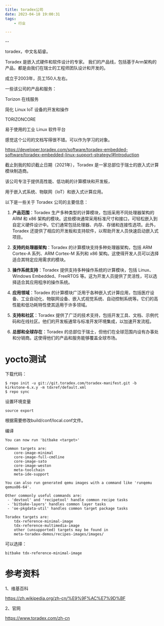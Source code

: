 ```yaml
---
title: toradex公司
date: 2023-04-18 19:00:31
tags:
	- 行业

---
```


--

toradex，中文名韬睿。

Toradex 是嵌入式硬件和软件设计的专家。 我们的产品线，包括基于Arm架构的产品，都是由我们在瑞士的工程师团队设计和开发的。

成立于2003年，员工150人左右。

一些该公司的产品和服务：

Torizon 在线服务

简化 Linux IoT 设备的开发和操作

TORIZONCORE

易于使用的工业 Linux 软件平台

感觉这个公司的文档写得很不错。可以作为学习的对象。

https://developer.toradex.com/software/toradex-embedded-software/toradex-embedded-linux-support-strategy/#Introduction



截止到我的知识截止日期（2021年），Toradex 是一家总部位于瑞士的嵌入式计算模块制造商。

该公司专注于提供高性能、低功耗的计算模块和开发板，

用于嵌入式系统、物联网（IoT）和嵌入式计算应用。

以下是一些关于 Toradex 公司的主要信息：

1. **产品范围**：Toradex 生产多种类型的计算模块，包括采用不同处理器架构的 ARM 和 x86 架构的模块。这些模块通常采用标准尺寸和接口，可轻松嵌入到自定义硬件设计中。它们通常包括处理器、内存、存储和连接性选项。此外，Toradex 还提供了相应的开发板和支持软件，以帮助开发人员快速启动嵌入式项目。

2. **支持的处理器架构**：Toradex 的计算模块支持多种处理器架构，包括 ARM Cortex-A 系列、ARM Cortex-M 系列和 x86 架构。这使得开发人员可以选择适合其特定应用需求的模块。

3. **操作系统支持**：Toradex 提供支持多种操作系统的计算模块，包括 Linux、Windows Embedded、FreeRTOS 等。这为开发人员提供了灵活性，可以选择适合其应用程序的操作系统。

4. **应用领域**：Toradex 的计算模块广泛用于各种嵌入式计算应用，包括医疗设备、工业自动化、物联网设备、嵌入式视觉系统、自动控制系统等。它们的高性能和低功耗特性使其适用于许多领域。

5. **支持和社区**：Toradex 提供了广泛的技术支持，包括开发工具、文档、示例代码和在线社区。他们的开发板通常与标准开发环境集成，以加速开发流程。

6. **总部和全球存在**：Toradex 的总部位于瑞士，但他们在全球范围内设有办事处和分销商。这使得他们的产品和服务能够覆盖全球市场。



# yocto测试

下载代码：

```
$ repo init -u git://git.toradex.com/toradex-manifest.git -b kirkstone-6.x.y -m tdxref/default.xml
$ repo sync
```

设置环境变量

```
source export
```

根据需要修改build/conf/local.conf文件。

编译

```
You can now run 'bitbake <target>'

Common targets are:
    core-image-minimal
    core-image-full-cmdline
    core-image-sato
    core-image-weston
    meta-toolchain
    meta-ide-support

You can also run generated qemu images with a command like 'runqemu qemux86-64'.

Other commonly useful commands are:
 - 'devtool' and 'recipetool' handle common recipe tasks
 - 'bitbake-layers' handles common layer tasks
 - 'oe-pkgdata-util' handles common target package tasks

Toradex targets are:
    tdx-reference-minimal-image
    tdx-reference-multimedia-image
    other (unsupported) targets may be found in
    meta-toradex-demos/recipes-images/images/
```

可以选择：

```
bitbake tdx-reference-minimal-image
```



# 参考资料

1、维基百科

https://zh.wikipedia.org/zh-cn/%E9%9F%AC%E7%9D%BF

2、官网

https://www.toradex.com/zh-cn